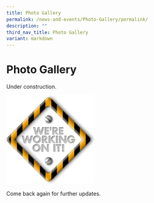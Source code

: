 ```yaml
---
title: Photo Gallery
permalink: /news-and-events/Photo-Gallery/permalink/
description: ""
third_nav_title: Photo Gallery
variant: markdown
---
```

Photo Gallery
=============

Under construction.

![](/images/underconstruction.gif)

Come back again for further updates.